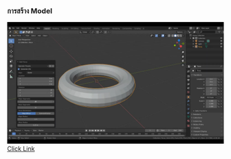 ### การสร้าง Model

![image](https://github.com/kanyarat3263/SPECIAL-TOPICS-IN-COMPUTER-ENGINEERING-II/blob/master/image/model/1.1.png)
[Click Link](https://youtu.be/9mXk0yO0uFM)<br>

